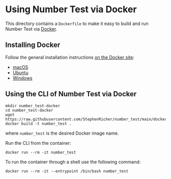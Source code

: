 # Using Number Test via Docker

This directory contains a `Dockerfile` to make it easy to build and run Number Test via [Docker](https://www.docker.com/).

## Installing Docker

Follow the general installation instructions [on the Docker site](https://docs.docker.com/install/):

* [macOS](https://docs.docker.com/docker-for-mac/install/)
* [Ubuntu](https://docs.docker.com/install/linux/docker-ce/ubuntu/)
* [Windows](https://docs.docker.com/docker-for-windows/install/)

## Using the CLI of Number Test via Docker

```shell
mkdir number_test-docker
cd number_test-docker
wget https://raw.githubusercontent.com/StephenRicher/number_test/main/docker/Dockerfile
docker build -t number_test .
```

where `number_test` is the desired Docker image name.

Run the CLI from the container:

```shell
docker run --rm -it number_test
```

To run the container through a shell use the following command:

```shell
docker run --rm -it --entrypoint /bin/bash number_test
```

